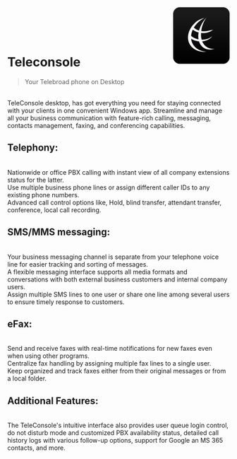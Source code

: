 <img src="icon.png" align="right" />
<br/>
<br/>
<br/>
<br/>

# Teleconsole
> Your Telebroad phone on Desktop

<br/>
TeleConsole desktop, has got everything you need for staying connected with your clients in one convenient Windows app. Streamline and manage all your business communication with feature-rich calling, messaging, contacts management, faxing, and conferencing capabilities.


## Telephony:
<br/>
Nationwide or office PBX calling with instant view of all company extensions status for the latter.
<br/>
Use multiple business phone lines or assign different caller IDs to any existing phone numbers.
<br/>
Advanced call control options like, Hold, blind transfer, attendant transfer, conference, local call recording.


## SMS/MMS messaging:
<br/>
Your business messaging channel is separate from your telephone voice line for easier tracking and sorting of messages.
<br/>
A flexible messaging interface supports all media formats and conversations with both external business customers and internal company users.
<br/>
Assign multiple SMS lines to one user or share one line among several users to ensure timely response to customers.
<br/>

## eFax:
<br/>
Send and receive faxes with real-time notifications for new faxes even when using other programs.
<br/>
Centralize fax handling by assigning multiple fax lines to a single user.
<br/>
Keep organized and track faxes either from their original messages or from a local folder.
<br/>

## Additional Features:
<br/>
The TeleConsole's intuitive interface also provides user queue login control, do not disturb mode and customized PBX availability status, detailed call history logs with various follow-up options, support for Google an MS 365 contacts, and more.
<br/>
